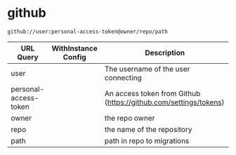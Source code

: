 # github

`github://user:personal-access-token@owner/repo/path`

| URL Query  | WithInstance Config | Description |
|------------|---------------------|-------------|
| user | | The username of the user connecting |
| personal-access-token | | An access token from Github (https://github.com/settings/tokens) |
| owner | | the repo owner |
| repo | | the name of the repository |
| path | | path in repo to migrations |
